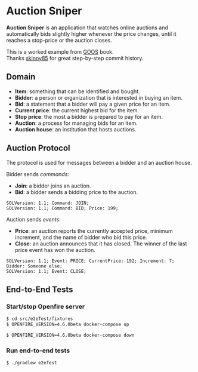 Auction Sniper
==============

**Auction Sniper** is an application that watches online auctions and automatically bids slightly higher whenever the price changes, until it reaches a stop-price or the auction closes.

This is a worked example from [GOOS](http://www.growing-object-oriented-software.com/) book.  
Thanks [skinny85](https://github.com/skinny85/goos-book-code) for great step-by-step commit history.

## Domain

- **Item**: something that can be identified and bought.
- **Bidder**: a person or organization that is interested in buying an item.
- **Bid**: a statement that a bidder will pay a given price for an item.
- **Current price**: the current highest bid for the item.
- **Stop price**: the most a bidder is prepared to pay for an item.
- **Auction**: a process for managing bids for an item.
- **Auction house**: an institution that hosts auctions.

## Auction Protocol

The protocol is used for messages between a bidder and an auction house.

Bidder sends _commands_:

- **Join**: a bidder joins an auction.
- **Bid**: a bidder sends a bidding price to the auction.

```
SOLVersion: 1.1; Command: JOIN;
SOLVersion: 1.1; Command: BID; Price: 199;
```

Auction sends _events_:

- **Price**: an auction reports the currently accepted price, minimum increment, and the name of bidder who bid this price.
- **Close**: an auction announces that it has closed. The winner of the last price event has won the auction.

```
SOLVersion: 1.1; Event: PRICE; CurrentPrice: 192; Increment: 7; Bidder: Someone else;
SOLVersion: 1.1; Event: CLOSE;
```

## End-to-End Tests

### Start/stop Openfire server

```sh
$ cd src/e2eTest/fixtures
$ OPENFIRE_VERSION=4.6.0beta docker-compose up
```

```sh
$ OPENFIRE_VERSION=4.6.0beta docker-compose down
```

### Run end-to-end tests

```sh
$ ./gradlew e2eTest
```
